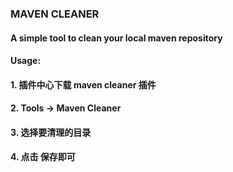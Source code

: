 ### MAVEN CLEANER
#### A simple tool to clean your local maven repository
#### Usage:
#### 1. 插件中心下载 maven cleaner 插件
#### 2. Tools -> Maven Cleaner
#### 3. 选择要清理的目录
#### 4. 点击 保存即可

